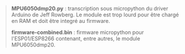 > __MPU6050dmp20.py__ : transcription sous micropython du driver Arduino de Jeff Rowberg. Le module est trop lourd pour être chargé en RAM et doit être integré au firmware.
> 
> __firmware-combined.bin__ : firmware micropython pour l'ESP01/ESP8266 contenant, entre autres, le module MPU6050dmp20.

